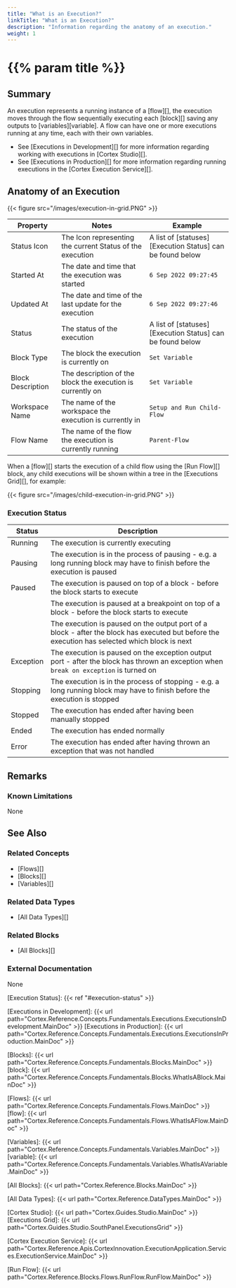 ```yaml
---
title: "What is an Execution?"
linkTitle: "What is an Execution?"
description: "Information regarding the anatomy of an execution."
weight: 1
---
```


# {{% param title %}}

## Summary

An execution represents a running instance of a [flow][], the execution moves through the flow sequentially executing each [block][] saving any outputs to [variables][variable]. A flow can have one or more executions running at any time, each with their own variables.

- See [Executions in Development][] for more information regarding working with executions in [Cortex Studio][].
- See [Executions in Production][] for more information regarding running executions in the [Cortex Execution Service][].

## Anatomy of an Execution

{{< figure src="/images/execution-in-grid.PNG" >}}

| Property          | Notes                                                      | Example                                                   |
|-------------------|------------------------------------------------------------|-----------------------------------------------------------|
| Status Icon       | The Icon representing the current Status of the execution  | A list of [statuses][Execution Status] can be found below |
| Started At        | The date and time that the execution was started           | `6 Sep 2022 09:27:45`                                     |
| Updated At        | The date and time of the last update for the execution     | `6 Sep 2022 09:27:46`                                     |
| Status            | The status of the execution                                | A list of [statuses][Execution Status] can be found below |
| Block Type        | The block the execution is currently on                    | `Set Variable`                                            |
| Block Description | The description of the block the execution is currently on | `Set Variable`                                            |
| Workspace Name    | The name of the workspace the execution is currently in    | `Setup and Run Child-Flow`                                |
| Flow Name         | The name of the flow the execution is currently running    | `Parent-Flow`                                             |

When a [flow][] starts the execution of a child flow using the [Run Flow][] block, any child executions will be shown within a tree in the [Executions Grid][], for example:

{{< figure src="/images/child-execution-in-grid.PNG" >}}

### Execution Status

| Status    | Description                                                                                                                                    |
|-----------|------------------------------------------------------------------------------------------------------------------------------------------------|
| Running   | The execution is currently executing                                                                                                           |
| Pausing   | The execution is in the process of pausing - e.g. a long running block may have to finish before the execution is paused                       |
| Paused    | The execution is paused on top of a block - before the block starts to execute                                                                 |
|           | The execution is paused at a breakpoint on top of a block - before the block starts to execute                                                 |
|           | The execution is paused on the output port of a block - after the block has executed but before the execution has selected which block is next |
| Exception | The execution is paused on the exception output port - after the block has thrown an exception when `break on exception` is turned on          |
| Stopping  | The execution is in the process of stopping - e.g. a long running block may have to finish before the execution is stopped                     |
| Stopped   | The execution has ended after having been manually stopped                                                                                     |
| Ended     | The execution has ended normally                                                                                                               |
| Error     | The execution has ended after having thrown an exception that was not handled                                                                  |

## Remarks

### Known Limitations

None

## See Also

### Related Concepts

- [Flows][]
- [Blocks][]
- [Variables][]

### Related Data Types

- [All Data Types][]

### Related Blocks

- [All Blocks][]

### External Documentation

None

[Execution Status]: {{< ref "#execution-status" >}}

[Executions in Development]: {{< url path="Cortex.Reference.Concepts.Fundamentals.Executions.ExecutionsInDevelopment.MainDoc" >}}
[Executions in Production]: {{< url path="Cortex.Reference.Concepts.Fundamentals.Executions.ExecutionsInProduction.MainDoc" >}}

[Blocks]: {{< url path="Cortex.Reference.Concepts.Fundamentals.Blocks.MainDoc" >}}
[block]: {{< url path="Cortex.Reference.Concepts.Fundamentals.Blocks.WhatIsABlock.MainDoc" >}}

[Flows]: {{< url path="Cortex.Reference.Concepts.Fundamentals.Flows.MainDoc" >}}
[flow]: {{< url path="Cortex.Reference.Concepts.Fundamentals.Flows.WhatIsAFlow.MainDoc" >}}

[Variables]: {{< url path="Cortex.Reference.Concepts.Fundamentals.Variables.MainDoc" >}}
[variable]: {{< url path="Cortex.Reference.Concepts.Fundamentals.Variables.WhatIsAVariable.MainDoc" >}}

[All Blocks]: {{< url path="Cortex.Reference.Blocks.MainDoc" >}}

[All Data Types]: {{< url path="Cortex.Reference.DataTypes.MainDoc" >}}

[Cortex Studio]: {{< url path="Cortex.Guides.Studio.MainDoc" >}}
[Executions Grid]: {{< url path="Cortex.Guides.Studio.SouthPanel.ExecutionsGrid" >}}

[Cortex Execution Service]: {{< url path="Cortex.Reference.Apis.CortexInnovation.ExecutionApplication.Services.ExecutionService.MainDoc" >}}

[Run Flow]: {{< url path="Cortex.Reference.Blocks.Flows.RunFlow.RunFlow.MainDoc" >}}
